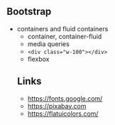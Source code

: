 ## Bootstrap
- containers and fluid containers
  - container, container-fluid
  - media queries
  - ``` <div class="w-100"></div> ```
  - flexbox
  ## Links
    - https://fonts.google.com/
    - https://pixabay.com
    - https://flatuicolors.com/
